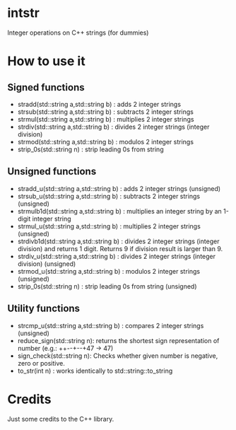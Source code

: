 # intstr
Integer operations on C++ strings (for dummies)
# How to use it
## Signed functions
* stradd(std::string a,std::string b) : adds 2 integer strings
* strsub(std::string a,std::string b) : subtracts 2 integer strings
* strmul(std::string a,std::string b) : multiplies 2 integer strings
* strdiv(std::string a,std::string b) : divides 2 integer strings (integer division)
* strmod(std::string a,std::string b) : modulos 2 integer strings
* strip_0s(std::string n) : strip leading 0s from string
## Unsigned functions
* stradd_u(std::string a,std::string b) : adds 2 integer strings (unsigned)
* strsub_u(std::string a,std::string b) : subtracts 2 integer strings (unsigned)
* strmulb1d(std::string a,std::string b) : multiplies an integer string by an 1-digit integer string
* strmul_u(std::string a,std::string b) : multiplies 2 integer strings (unsigned)
* strdivb1d(std::string a,std::string b) : divides 2 integer strings (integer division) and returns 1 digit. Returns 9 if division result is larger than 9.
* strdiv_u(std::string a,std::string b) : divides 2 integer strings (integer division) (unsigned)
* strmod_u(std::string a,std::string b) : modulos 2 integer strings (unsigned)
* strip_0s(std::string n) : strip leading 0s from string (unsigned)
## Utility functions
* strcmp_u(std::string a,std::string b) : compares 2 integer strings (unsigned)
* reduce_sign(std::string n): returns the shortest sign representation of number (e.g.: ++--+--+47 -> 47)
* sign_check(std::string n): Checks whether given number is negative, zero or positive.
* to_str(int n) : works identically to std::string::to_string
# Credits
Just some credits to the C++ library.
